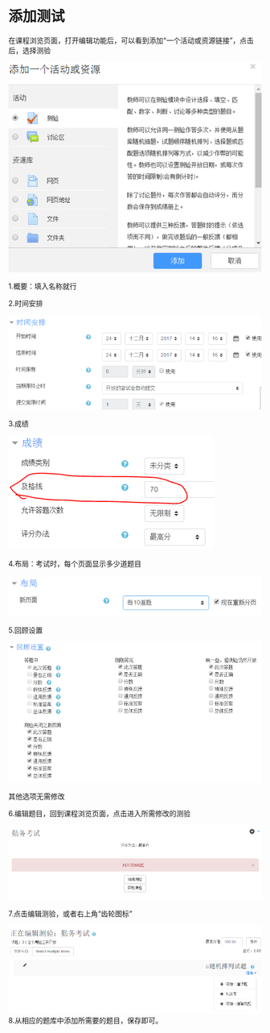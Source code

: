 # 添加测试

在课程浏览页面，打开编辑功能后，可以看到添加“一个活动或资源链接”，点击后，选择测验

![](/assets/addtest.png)

1.概要：填入名称就行

2.时间安排

![](/assets/testtime.png)

3.成绩

![](/assets/testgrade.png)

4.布局：考试时，每个页面显示多少道题目

![](/assets/testlayout.png)

5.回顾设置

![](/assets/testreviewt.png)

其他选项无需修改

6.编辑题目，回到课程浏览页面，点击进入所需修改的测验

![](/assets/testg.png)

7.点击编辑测验，或者右上角“齿轮图标”

![](/assets/testaddtimut.png)8.从相应的题库中添加所需要的题目，保存即可。

